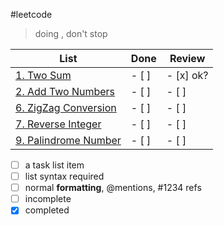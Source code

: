 #leetcode

>doing , don't stop

|List|Done |Review|
|----|-----|------|
|[1. Two Sum](https://leetcode.com/problems/two-sum/)|- [ ] | - [x] ok?
|[2. Add Two Numbers](https://leetcode.com/problems/add-two-numbers/)|- [ ] |- [ ]|
|[6. ZigZag Conversion](https://leetcode.com/problems/zigzag-conversion/)| - [ ] | - [ ]|
|[7. Reverse Integer](https://leetcode.com/problems/reverse-integer/)|- [ ] | - [ ]|
|[9. Palindrome Number](https://leetcode.com/problems/palindrome-number/)| - [ ] | - [ ]|

- [ ] a task list item
- [ ] list syntax required
- [ ] normal **formatting**, @mentions, #1234 refs
- [ ] incomplete
- [x] completed